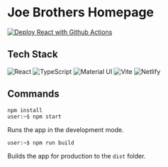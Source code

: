 # Joe Brothers Homepage

[![Deploy React with Github Actions](https://github.com/joe-brothers/joe-brothers.github.io/actions/workflows/pages.yml/badge.svg)](https://github.com/joe-brothers/joe-brothers.github.io/actions/workflows/pages.yml)

## Tech Stack

![React](https://img.shields.io/badge/React-61DAFB?logo=React&logoColor=black)
![TypeScript](https://img.shields.io/badge/TypeScript-3178C6?logo=TypeScript&logoColor=white)
![Material UI](https://img.shields.io/badge/Material_UI-007FFF?logo=MUI&logoColor=white)
![Vite](https://img.shields.io/badge/Vite-646CFF?logo=Vite&logoColor=white)
![Netlify](https://img.shields.io/badge/Netlify-00C7B7?logo=Netlify&logoColor=white)

## Commands

```
npm install
user:~$ npm start
```

Runs the app in the development mode.

```
user:~$ npm run build
```

Builds the app for production to the `dist` folder.
